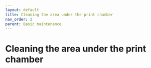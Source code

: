 ```yaml
---
layout: default
title: Cleaning the area under the print chamber
nav_order: 2
parent: Basic maintenance
---
```

<h1> Cleaning the area under the print chamber </h1>
